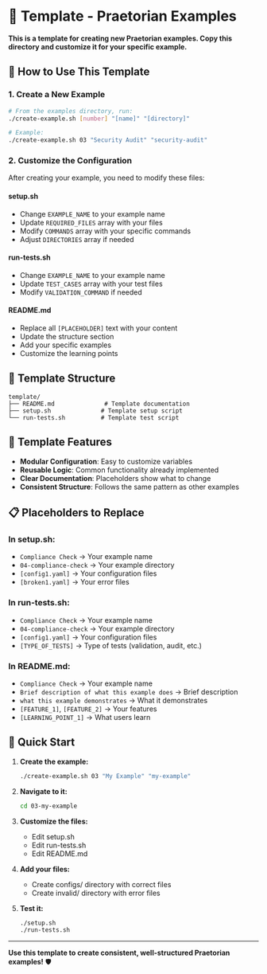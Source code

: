 # 🚀 Template - Praetorian Examples

**This is a template for creating new Praetorian examples. Copy this directory and customize it for your specific example.**

## 🎯 How to Use This Template

### 1. Create a New Example
```bash
# From the examples directory, run:
./create-example.sh [number] "[name]" "[directory]"

# Example:
./create-example.sh 03 "Security Audit" "security-audit"
```

### 2. Customize the Configuration
After creating your example, you need to modify these files:

#### **setup.sh**
- Change `EXAMPLE_NAME` to your example name
- Update `REQUIRED_FILES` array with your files
- Modify `COMMANDS` array with your specific commands
- Adjust `DIRECTORIES` array if needed

#### **run-tests.sh**
- Change `EXAMPLE_NAME` to your example name
- Update `TEST_CASES` array with your test files
- Modify `VALIDATION_COMMAND` if needed

#### **README.md**
- Replace all `[PLACEHOLDER]` text with your content
- Update the structure section
- Add your specific examples
- Customize the learning points

## 📁 Template Structure

```
template/
├── README.md              # Template documentation
├── setup.sh              # Template setup script
└── run-tests.sh          # Template test script
```

## 🔧 Template Features

- **Modular Configuration**: Easy to customize variables
- **Reusable Logic**: Common functionality already implemented
- **Clear Documentation**: Placeholders show what to change
- **Consistent Structure**: Follows the same pattern as other examples

## 📋 Placeholders to Replace

### In setup.sh:
- `Compliance Check` → Your example name
- `04-compliance-check` → Your example directory
- `[config1.yaml]` → Your configuration files
- `[broken1.yaml]` → Your error files

### In run-tests.sh:
- `Compliance Check` → Your example name
- `04-compliance-check` → Your example directory
- `[config1.yaml]` → Your configuration files
- `[TYPE_OF_TESTS]` → Type of tests (validation, audit, etc.)

### In README.md:
- `Compliance Check` → Your example name
- `Brief description of what this example does` → Brief description
- `what this example demonstrates` → What it demonstrates
- `[FEATURE_1]`, `[FEATURE_2]` → Your features
- `[LEARNING_POINT_1]` → What users learn

## 🚀 Quick Start

1. **Create the example:**
   ```bash
   ./create-example.sh 03 "My Example" "my-example"
   ```

2. **Navigate to it:**
   ```bash
   cd 03-my-example
   ```

3. **Customize the files:**
   - Edit setup.sh
   - Edit run-tests.sh
   - Edit README.md

4. **Add your files:**
   - Create configs/ directory with correct files
   - Create invalid/ directory with error files

5. **Test it:**
   ```bash
   ./setup.sh
   ./run-tests.sh
   ```

---

**Use this template to create consistent, well-structured Praetorian examples!** 🛡️ 